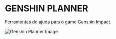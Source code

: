 # GENSHIN PLANNER

Ferramentas de ajuda para o game Genshin Impact.

![Genshin Planner Image](https://github.com/AloneInAbyss/genshin-planner/blob/master/public/img/readme.png)
